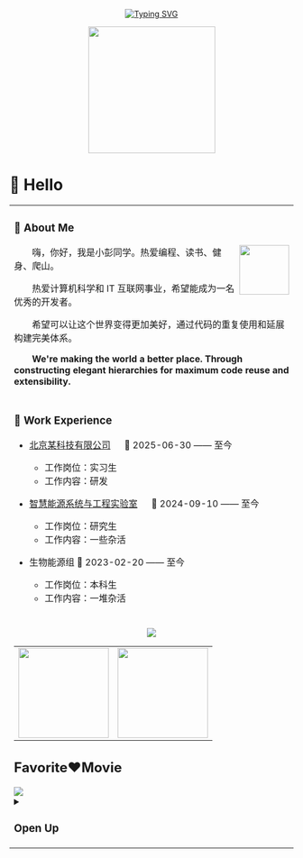 <div align="center">

  <!-- dynamic typing effect 动态打字效果 -->
  
  [![Typing SVG](https://readme-typing-svg.demolab.com?font=Fira+Code&pause=1000&width=435&lines=屏幕前的生活，不是你我的全部;I'm+SinceraXY+Welcome+!&center=true&size=27)](https://git.io/typing-svg)

  <!-- knock code pictures 敲代码的图片 -->
  <picture>
    <source media="(prefers-color-scheme: dark)" srcset="https://cdn.jsdelivr.net/gh/sun0225SUN/sun0225SUN/assets/images/coding.gif" />
    <source media="(prefers-color-scheme: light)" srcset="https://cdn.jsdelivr.net/gh/sun0225SUN/sun0225SUN/assets/images/developer.svg" height="225px" />
    <img src="https://cdn.jsdelivr.net/gh/sun0225SUN/sun0225SUN/assets/images/coding.gif" />
  </picture>

</div>

#  🙋 Hello

<table>
  
<tr><td>

### 🤺 About Me

<img align="right" width="88" src="https://cdn.jsdelivr.net/gh/sun0225SUN/sun0225SUN/assets/images/jobs.png" />

<p>&emsp;&emsp;嗨，你好，我是小彭同学。热爱编程、读书、健身、爬山。</p>
<p>&emsp;&emsp;热爱计算机科学和 IT 互联网事业，希望能成为一名优秀的开发者。</p>
<p>&emsp;&emsp;希望可以让这个世界变得更加美好，通过代码的重复使用和延展构建完美体系。</p>
<p>&emsp;&emsp;<strong>We're making the world a better place. Through constructing elegant hierarchies for maximum code reuse and extensibility.</strong></p>

</td></tr>

<tr><td>

### 🏢 Work Experience

- [北京某科技有限公司](https:) &emsp; 📌 2025-06-30 —— 至今

  - 工作岗位：实习生
  - 工作内容：研发

- [智慧能源系统与工程实验室](https://www.tuhuimap.com/) &emsp; 📌 2024-09-10 —— 至今

  - 工作岗位：研究生
  - 工作内容：一些杂活

- 生物能源组   📌 2023-02-20 —— 至今

  - 工作岗位：本科生
  - 工作内容：一堆杂活

</td></tr>

<tr><td>

<div align="center" >
<!-- for beauty 留个空行好看点 -->
  <div>&nbsp;</div>

<!-- Quotes 名人名言 -->
<div><img src="https://quotes-github-readme.vercel.app/api?type=horizontal&theme=dark" /><br/></div>
</div>



<div align="center">
  <table style="width:100%;">
    <tr>
      <!-- 第一个图片 -->
      <td align="center">
	  <img height='160' src="https://github-readme-stats.vercel.app/api?username=bigorange18&show_icons=true&theme=tokyonight" align="center" />
       <!-- <img height='150' weight='100' src="https://github-readme-stats.vercel.app/api?username=bigorange18&hide_title=true&show_icons=true&line_height=21text_color=000&icon_color=000&bg_color=0,ea6161,ffc64d,fffc4d,52fa5a&theme=graywhite" /> -->
      </td>
      <!-- 第二个图片 -->
      <td align="center">
	<img height='160' src="https://github-readme-stats.vercel.app/api/top-langs/?username=bigorange18&hide=html,css,ruby,javascript,Makefile,Less,TypeScript,Starlark,Groovy,Batchfile&layout=compact&langs_count=8&theme=tokyonight" />
      </td>
    </tr>
  </table>
</div>


<H2>Favorite❤️Movie</H2>
<!--Line跑码线-->

<img src="https://github.com/heartyang520/HeartYang.github.io/blob/main/share/Vlog_c.gif?raw=true">
<details>
    <summary>
        <h3>Open Up</h3>
    </summary>

https://github.com/heartyang520/heartyang520/assets/51397676/7227d8c5-2727-4cdf-8fb5-bfa494ff517e
